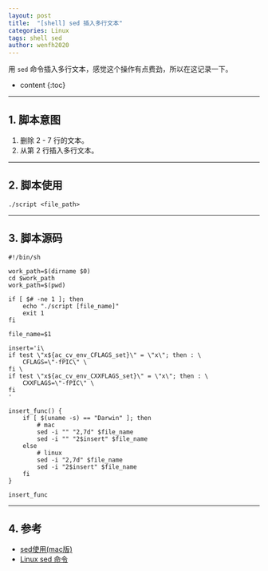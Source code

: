 ```yaml
---
layout: post
title:  "[shell] sed 插入多行文本"
categories: Linux
tags: shell sed
author: wenfh2020
---
```


用 `sed` 命令插入多行文本，感觉这个操作有点费劲，所以在这记录一下。




* content
{:toc}

---

## 1. 脚本意图

1. 删除 2 - 7 行的文本。
2. 从第 2 行插入多行文本。

---

## 2. 脚本使用

```shell
./script <file_path>
```

---

## 3. 脚本源码

```shell
#!/bin/sh

work_path=$(dirname $0) 
cd $work_path
work_path=$(pwd)

if [ $# -ne 1 ]; then
    echo "./script [file_name]"
    exit 1
fi

file_name=$1

insert='i\
if test \"x${ac_cv_env_CFLAGS_set}\" = \"x\"; then : \ 
    CFLAGS=\"-fPIC\" \
fi \
if test \"x${ac_cv_env_CXXFLAGS_set}\" = \"x\"; then : \ 
    CXXFLAGS=\"-fPIC\" \
fi
'

insert_func() {
    if [ $(uname -s) == "Darwin" ]; then
        # mac
        sed -i "" "2,7d" $file_name
        sed -i "" "2$insert" $file_name
    else
        # linux
        sed -i "2,7d" $file_name
        sed -i "2$insert" $file_name
    fi  
}

insert_func
```

---

## 4. 参考

* [sed使用(mac版)](https://www.jianshu.com/p/f50dc95fe4b5)
* [Linux sed 命令](https://www.runoob.com/linux/linux-comm-sed.html)
